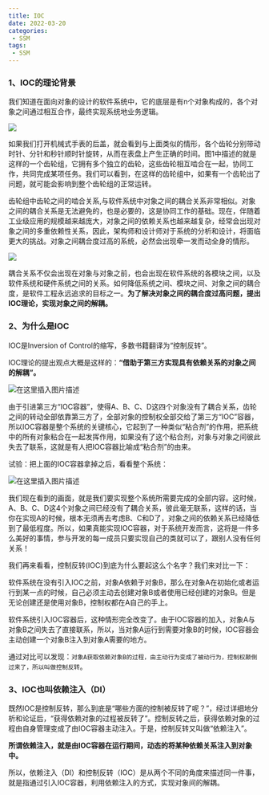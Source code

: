 ```yaml
---
title: IOC
date: 2022-03-20
categories:
 - SSM
tags:
 - SSM
---
```


### 1、IOC的理论背景

我们知道在面向对象的设计的软件系统中，它的底层是有n个对象构成的，各个对象之间通过相互合作，最终实现系统地业务逻辑。

![](https://img-blog.csdnimg.cn/img_convert/1040cca876efce4da6fc0f048ada69ea.png)

如果我们打开机械式手表的后盖，就会看到与上面类似的情形，各个齿轮分别带动时针、分针和秒针顺时针旋转，从而在表盘上产生正确的时间。图1中描述的就是这样的一个齿轮组，它拥有多个独立的齿轮，这些齿轮相互啮合在一起，协同工作，共同完成某项任务。我们可以看到，在这样的齿轮组中，如果有一个齿轮出了问题，就可能会影响到整个齿轮组的正常运转。

齿轮组中齿轮之间的啮合关系,与软件系统中对象之间的耦合关系非常相似。对象之间的耦合关系是无法避免的，也是必要的，这是协同工作的基础。现在，伴随着工业级应用的规模越来越庞大，对象之间的依赖关系也越来越复杂，经常会出现对象之间的多重依赖性关系，因此，架构师和设计师对于系统的分析和设计，将面临更大的挑战。对象之间耦合度过高的系统，必然会出现牵一发而动全身的情形。

![](https://img-blog.csdnimg.cn/img_convert/32cc03522c76e70954360df9c5d89cb7.png)

耦合关系不仅会出现在对象与对象之前，也会出现在软件系统的各模块之间，以及软件系统和硬件系统之间的关系。如何降低系统之间、模块之间、对象之间的耦合度，是软件工程永远追求的目标之一。**为了解决对象之间的耦合度过高问题，提出IOC理论，实现对象之间的解耦。**

### 2、为什么是IOC

IOC是Inversion of Control的缩写，多数书籍翻译为“控制反转”。

IOC理论的提出观点大概是这样的：**“借助于第三方实现具有依赖关系的对象之间的解耦”。**

![在这里插入图片描述](https://img-blog.csdnimg.cn/63ac5e3292a648bcbb6a069e7f24bcd7.png)

由于引进第三方“IOC容器”，使得A、B、C、D这四个对象没有了耦合关系，齿轮之间的转动全部依靠第三方了，全部对象的控制权全部交给了第三方“IOC”容器，所以IOC容器是整个系统的关键核心，它起到了一种类似“粘合剂”的作用，把系统中的所有对象粘合在一起发挥作用，如果没有了这个粘合剂，对象与对象之间彼此失去了联系，这就是有人把IOC容器比喻成“粘合剂”的由来。

试验：把上面的IOC容器拿掉之后，看看整个系统：

![在这里插入图片描述](https://img-blog.csdnimg.cn/603b95962cd04e67b8cceee3ce03c441.png)

我们现在看到的画面，就是我们要实现整个系统所需要完成的全部内容。这时候，A、B、C、D这4个对象之间已经没有了耦合关系，彼此毫无联系，这样的话，当你在实现A的时候，根本无须再去考虑B、C和D了，对象之间的依赖关系已经降低到了最低程度。所以，如果真能实现IOC容器，对于系统开发而言，这将是一件多么美好的事情，参与开发的每一成员只要实现自己的类就可以了，跟别人没有任何关系！

 我们再来看看，控制反转(IOC)到底为什么要起这么个名字？我们来对比一下：

 软件系统在没有引入IOC之前，对象A依赖于对象B，那么在对象A在初始化或者运行到某一点的时候，自己必须主动去创建对象B或者使用已经创建的对象B。但是无论创建还是使用对象B，控制权都在A自己的手上。

 软件系统引入IOC容器后，这种情形完全改变了。由于IOC容器的加入，对象A与对象B之间失去了直接联系，所以，当对象A运行到需要对象B的时候，IOC容器会主动创建一个对象B注入到对象A需要的地方。

 通过对比可以发现：`对象A获取依赖对象B的过程，由主动行为变成了被动行为，控制权颠倒过来了，所以叫做控制反转`。

### 3、IOC也叫依赖注入（DI）

 既然IOC是控制反转，那么到底是“哪些方面的控制被反转了呢？”，经过详细地分析和论证后，“获得依赖对象的过程被反转了”。控制反转之后，获得依赖对象的过程由自身管理变成了由IOC容器主动注入。于是，控制反转又叫做“依赖注入”。

 **所谓依赖注入，就是由IOC容器在运行期间，动态的将某种依赖关系注入到对象中。**

 所以，依赖注入（DI）和控制反转（IOC）是从两个不同的角度来描述同一件事，就是指通过引入IOC容器，利用依赖注入的方式，实现对象间的解耦。
